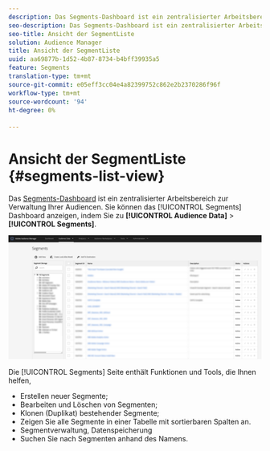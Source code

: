 ```yaml
---
description: Das Segments-Dashboard ist ein zentralisierter Arbeitsbereich zum Verwalten von Zielen.
seo-description: Das Segments-Dashboard ist ein zentralisierter Arbeitsbereich zum Verwalten von Zielen.
seo-title: Ansicht der SegmentListe
solution: Audience Manager
title: Ansicht der SegmentListe
uuid: aa69877b-1d52-4b87-8734-b4bff39935a5
feature: Segments
translation-type: tm+mt
source-git-commit: e05eff3cc04e4a82399752c862e2b2370286f96f
workflow-type: tm+mt
source-wordcount: '94'
ht-degree: 0%

---
```



# Ansicht der SegmentListe {#segments-list-view}

Das [Segments-Dashboard](https://bank.demdex.com/portal/Segments/SegmentBuilder.ddx#list) ist ein zentralisierter Arbeitsbereich zur Verwaltung Ihrer Audiencen. Sie können das [!UICONTROL Segments] Dashboard anzeigen, indem Sie zu **[!UICONTROL Audience Data]** > **[!UICONTROL Segments]**.

![segment-Dashboard](assets/segments-dashboard.png)

Die [!UICONTROL Segments] Seite enthält Funktionen und Tools, die Ihnen helfen,

* Erstellen neuer Segmente;
* Bearbeiten und Löschen von Segmenten;
* Klonen (Duplikat) bestehender Segmente;
* Zeigen Sie alle Segmente in einer Tabelle mit sortierbaren Spalten an.
* Segmentverwaltung, Datenspeicherung
* Suchen Sie nach Segmenten anhand des Namens.
